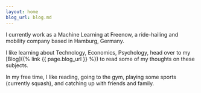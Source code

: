 ```yaml
---
layout: home
blog_url: blog.md
---
```


I currently work as a Machine Learning at Freenow, a ride-hailing and mobility company based in Hamburg, Germany.  

I like learning about Technology, Economics, Psychology, head over to my [Blog]({% link {{ page.blog_url }} %}) to read some of my thoughts on these subjects.  

In my free time, I like reading, going to the gym, playing some sports (currently squash), and catching up with friends and family.  
